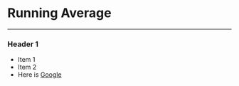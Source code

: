 # Running Average
***

### Header 1

* Item 1
* Item 2
* Here is [Google](https://www.google.com/)


